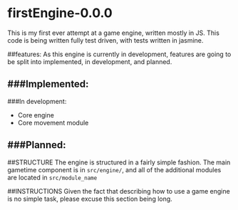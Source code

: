 # firstEngine-0.0.0
This is my first ever attempt at a game engine, written mostly in JS. This code
is being written fully test driven, with tests written in jasmine.


##features:
As this engine is currently in development, features are going to be split into
implemented, in development, and planned.

###Implemented:
-


###In development:
- Core engine
- Core movement module


###Planned:
-


##STRUCTURE
The engine is structured in a fairly simple fashion. The main gametime component
is in `src/engine/`, and all of the additional modules are located in `src/module_name`


##INSTRUCTIONS
Given the fact that describing how to use a game engine is no simple task,
please excuse this section being long.
